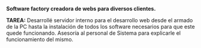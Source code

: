 **Software factory creadora de webs para diversos clientes.**

**TAREA:** Desarrollé servidor interno para el desarrollo web desde el armado de la PC hasta la instalación de todos los software necesarios para que este quede funcionando. Asesoría al personal de Sistema para explicarle el funcionamiento del mismo.